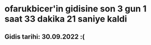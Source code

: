 # ofarukbicer'in gidisine son 3 gun 1 saat 33 dakika 21 saniye kaldi

## Gidis tarihi: 30.09.2022 :(